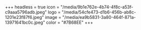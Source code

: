+++
headless = true
icon = "/media/9b1e762e-4b74-4f8c-a53f-c9aaa5796adb.jpeg"
logo = "/media/54cfe473-d1b6-456b-ab8c-1201e23f87f6.jpeg"
image = "/media/ea9b5831-3a80-464f-871a-13971641bc0c.jpeg"
color = "#7B68EE"
+++
